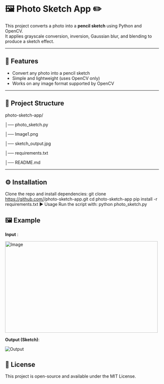 # 🖼️ Photo Sketch App ✏️

This project converts a photo into a **pencil sketch** using Python and OpenCV.  
It applies grayscale conversion, inversion, Gaussian blur, and blending to produce a sketch effect.

---

## 🚀 Features
- Convert any photo into a pencil sketch
- Simple and lightweight (uses OpenCV only)
- Works on any image format supported by OpenCV

---

## 📂 Project Structure
photo-sketch-app/

│── photo_sketch.py

│── Image1.png 

│── sketch_output.jpg 

│── requirements.txt

│── README.md

---

## ⚙️ Installation
Clone the repo and install dependencies:
git clone https://github.com/<your-username>/photo-sketch-app.git
cd photo-sketch-app
pip install -r requirements.txt
▶️ Usage
Run the script with:
python photo_sketch.py

## 🖼️ Example
**Input** :

<img width="500" height="300" alt="Image" src="https://github.com/user-attachments/assets/7c91c150-2c9f-4dee-808b-ba03c6e21f45" />


**Output (Sketch)**:

![Output](https://github.com/user-attachments/assets/666ca8bf-5bc8-4adc-839e-3490e01b61f5)

## 📜 License
This project is open-source and available under the MIT License.

